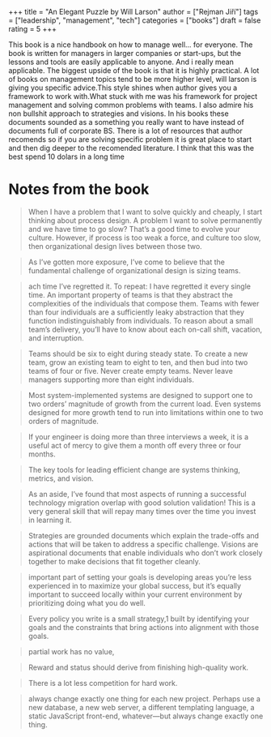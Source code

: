 +++
title = "An Elegant Puzzle by Will Larson"
author = ["Rejman Jiří"]
tags = ["leadership", "management", "tech"]
categories = ["books"]
draft = false
rating = 5
+++

This book is a nice handbook on how to manage well... for everyone. The book is
written for managers in larger companies or start-ups, but the
lessons and tools are easily applicable to anyone. And i really mean applicable.
The biggest upside of the book is that it is highly practical. A lot of books on management topics tend to be more higher level, will larson is giving you specific advice.This style shines when author gives you a framework to work with.What stuck with me was his framework for project management and solving common problems with teams.
I also admire his non bullshit approach to strategies and visions. In his books these documents sounded as a something you really want to have instead of documents full of corporate BS. There is a lot of resources that author recomends so if you are solving specific problem it is great place to start and then dig deeper to the recomended literature.
I think that this was the best spend 10 dolars in a long time

<!--more-->

# Notes from the book

> When I have a problem that I want to solve quickly and cheaply, I start thinking about process design. A problem I want to solve permanently and we have time to go slow? That’s a good time to evolve your culture. However, if process is too weak a force, and culture too slow, then organizational design lives between those two.


> As I’ve gotten more exposure, I’ve come to believe that the fundamental challenge of organizational design is sizing teams.


> ach time I’ve regretted it. To repeat: I have regretted it every single time. An important property of teams is that they abstract the complexities of the individuals that compose them. Teams with fewer than four individuals are a sufficiently leaky abstraction that they function indistinguishably from individuals. To reason about a small team’s delivery, you’ll have to know about each on-call shift, vacation, and interruption.



> Teams should be six to eight during steady state. To create a new team, grow an existing team to eight to ten, and then bud into two teams of four or five. Never create empty teams. Never leave managers supporting more than eight individuals.



> Most system-implemented systems are designed to support one to two orders’ magnitude of growth from the current load. Even systems designed for more growth tend to run into limitations within one to two orders of magnitude.



> If your engineer is doing more than three interviews a week, it is a useful act of mercy to give them a month off every three or four months.


> The key tools for leading efficient change are systems thinking, metrics, and vision.


> As an aside, I’ve found that most aspects of running a successful technology migration overlap with good solution validation! This is a very general skill that will repay many times over the time you invest in learning it.


> Strategies are grounded documents which explain the trade-offs and actions that will be taken to address a specific challenge. Visions are aspirational documents that enable individuals who don’t work closely together to make decisions that fit together cleanly.

> important part of setting your goals is developing areas you’re less experienced in to maximize your global success, but it’s equally important to succeed locally within your current environment by prioritizing doing what you do well.

> Every policy you write is a small strategy,1 built by identifying your goals and the constraints that bring actions into alignment with those goals.

> partial work has no value,

> Reward and status should derive from finishing high-quality work.

> There is a lot less competition for hard work.


> always change exactly one thing for each new project. Perhaps use a new database, a new web server, a different templating language, a static JavaScript front-end, whatever—but always change exactly one thing.
